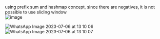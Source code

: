 using prefix sum and hashmap concept, since there are negatives, it is not possible to use sliding window       
![image](https://user-images.githubusercontent.com/73538974/251375072-85ff4990-6bcb-408f-b2db-33a85e90b63b.png)

![WhatsApp Image 2023-07-06 at 13 10 06](https://user-images.githubusercontent.com/73538974/251379570-5d6d546e-e92b-4268-8525-c40757d21361.jpg)
![WhatsApp Image 2023-07-06 at 13 10 07](https://user-images.githubusercontent.com/73538974/251379929-5f2403c8-d5d5-4d96-bbc8-b6fd364adcc5.jpg)


